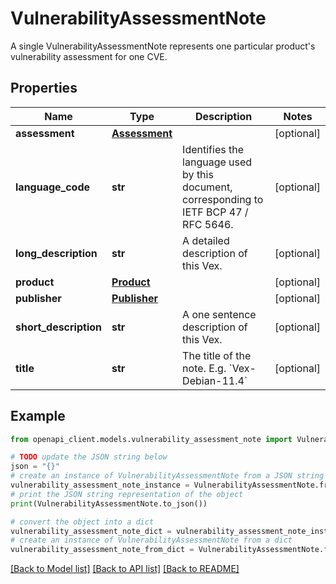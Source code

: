 # VulnerabilityAssessmentNote

A single VulnerabilityAssessmentNote represents one particular product's vulnerability assessment for one CVE.

## Properties

Name | Type | Description | Notes
------------ | ------------- | ------------- | -------------
**assessment** | [**Assessment**](Assessment.md) |  | [optional] 
**language_code** | **str** | Identifies the language used by this document, corresponding to IETF BCP 47 / RFC 5646. | [optional] 
**long_description** | **str** | A detailed description of this Vex. | [optional] 
**product** | [**Product**](Product.md) |  | [optional] 
**publisher** | [**Publisher**](Publisher.md) |  | [optional] 
**short_description** | **str** | A one sentence description of this Vex. | [optional] 
**title** | **str** | The title of the note. E.g. &#x60;Vex-Debian-11.4&#x60; | [optional] 

## Example

```python
from openapi_client.models.vulnerability_assessment_note import VulnerabilityAssessmentNote

# TODO update the JSON string below
json = "{}"
# create an instance of VulnerabilityAssessmentNote from a JSON string
vulnerability_assessment_note_instance = VulnerabilityAssessmentNote.from_json(json)
# print the JSON string representation of the object
print(VulnerabilityAssessmentNote.to_json())

# convert the object into a dict
vulnerability_assessment_note_dict = vulnerability_assessment_note_instance.to_dict()
# create an instance of VulnerabilityAssessmentNote from a dict
vulnerability_assessment_note_from_dict = VulnerabilityAssessmentNote.from_dict(vulnerability_assessment_note_dict)
```
[[Back to Model list]](../README.md#documentation-for-models) [[Back to API list]](../README.md#documentation-for-api-endpoints) [[Back to README]](../README.md)


